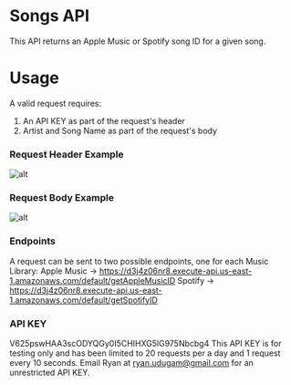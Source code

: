 # Songs API
This API returns an Apple Music or Spotify song ID for a given song.

Usage
=====

A valid request requires:
1) An API KEY as part of the request's header
2) Artist and Song Name as part of the request's body

### Request Header Example
![alt](https://github.com/adam-p/Songs-API/HeaderExample.png)

### Request Body Example
![alt](https://github.com/adam-p/Songs-API/BodyExample.png)

### Endpoints
A request can be sent to two possible endpoints, one for each Music Library:
Apple Music -> https://d3j4z06nr8.execute-api.us-east-1.amazonaws.com/default/getAppleMusicID
Spotify -> https://d3j4z06nr8.execute-api.us-east-1.amazonaws.com/default/getSpotifyID

### API KEY
V625pswHAA3scODYQGy0I5CHIHXG5lG975Nbcbg4
This API KEY is for testing only and has been limited to 20 requests per a day and 1 request every 10 seconds. Email Ryan at ryan.udugam@gmail.com for an unrestricted API KEY. 




